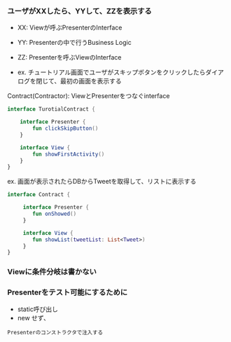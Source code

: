 ### ユーザがXXしたら、YYして、ZZを表示する

* XX: Viewが呼ぶPresenterのInterface
* YY: Presenterの中で行うBusiness Logic
* ZZ: Presenterを呼ぶViewのInterface

* ex. チュートリアル画面でユーザがスキップボタンをクリックしたらダイアログを閉じて、最初の画面を表示する

Contract(Contractor): ViewとPresenterをつなぐinterface

```kotlin
interface TurotialContract {

	interface Presenter {
		fun clickSkipButton()
	}

	interface View {
		fun showFirstActivity()
	}
}
```

ex. 画面が表示されたらDBからTweetを取得して、リストに表示する
```kotlin
interface Contract {

     interface Presenter {
     	fun onShowed()
     }

     interface View {
     	fun showList(tweetList: List<Tweet>)
     }
}
```

### Viewに条件分岐は書かない

### Presenterをテスト可能にするために

* static呼び出し
* new
せず、

```
Presenterのコンストラクタで注入する
```



